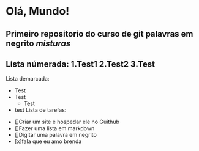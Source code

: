# Olá, Mundo!
 Primeiro repositorio do curso de git
 palavras em __negrito__
 _*misturas*_ 
 ---
Lista númerada:
 1.Test1
 2.Test2
 3.Test
 ---
Lista demarcada:
 * Test
 * Test
    * Test
* test
Lista de tarefas:
- []Criar um site e hospedar ele no Guithub
- []Fazer uma lista em markdown
- []Digitar uma palavra em negrito
- [x]fala que eu amo brenda
